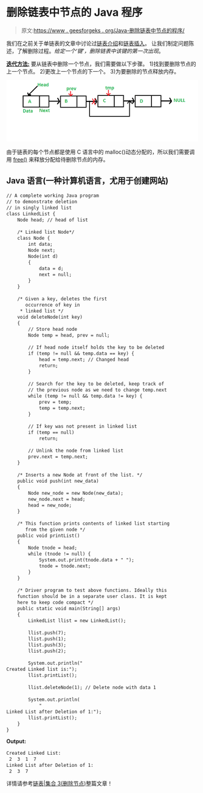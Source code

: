 # 删除链表中节点的 Java 程序

> 原文:[https://www . geesforgeks . org/Java-删除链表中节点的程序/](https://www.geeksforgeeks.org/java-program-for-deleting-a-node-in-a-linked-list/)

我们在之前关于单链表的文章中讨论过[链表介绍](https://www.geeksforgeeks.org/linked-list-set-1-introduction/)和[链表插入](https://www.geeksforgeeks.org/linked-list-set-2-inserting-a-node/)。
让我们制定问题陈述，了解删除过程。*给定一个‘键’，删除链表中该键的第一次出现*。

**<u>迭代方法:</u>**
要从链表中删除一个节点，我们需要做以下步骤。
1)找到要删除节点的上一个节点。
2)更改上一个节点的下一个。
3)为要删除的节点释放内存。

![linkedlist_deletion](img/fe3a6a2699fb99ae5429afd588e89619.png)

由于链表的每个节点都是使用 C 语言中的 malloc()动态分配的，所以我们需要调用 [free()](http://www.cplusplus.com/reference/cstdlib/free/) 来释放分配给待删除节点的内存。

## Java 语言(一种计算机语言，尤用于创建网站)

```
// A complete working Java program 
// to demonstrate deletion
// in singly linked list
class LinkedList {
    Node head; // head of list

    /* Linked list Node*/
    class Node {
        int data;
        Node next;
        Node(int d)
        {
            data = d;
            next = null;
        }
    }

    /* Given a key, deletes the first 
       occurrence of key in
     * linked list */
    void deleteNode(int key)
    {
        // Store head node
        Node temp = head, prev = null;

        // If head node itself holds the key to be deleted
        if (temp != null && temp.data == key) {
            head = temp.next; // Changed head
            return;
        }

        // Search for the key to be deleted, keep track of
        // the previous node as we need to change temp.next
        while (temp != null && temp.data != key) {
            prev = temp;
            temp = temp.next;
        }

        // If key was not present in linked list
        if (temp == null)
            return;

        // Unlink the node from linked list
        prev.next = temp.next;
    }

    /* Inserts a new Node at front of the list. */
    public void push(int new_data)
    {
        Node new_node = new Node(new_data);
        new_node.next = head;
        head = new_node;
    }

    /* This function prints contents of linked list starting
       from the given node */
    public void printList()
    {
        Node tnode = head;
        while (tnode != null) {
            System.out.print(tnode.data + " ");
            tnode = tnode.next;
        }
    }

    /* Driver program to test above functions. Ideally this
    function should be in a separate user class. It is kept
    here to keep code compact */
    public static void main(String[] args)
    {
        LinkedList llist = new LinkedList();

        llist.push(7);
        llist.push(1);
        llist.push(3);
        llist.push(2);

        System.out.println("
Created Linked list is:");
        llist.printList();

        llist.deleteNode(1); // Delete node with data 1

        System.out.println(
            "
Linked List after Deletion of 1:");
        llist.printList();
    }
}
```

**Output:**

```
Created Linked List: 
 2  3  1  7 
Linked List after Deletion of 1: 
 2  3  7
```

详情请参考[链表|集合 3(删除节点)](https://www.geeksforgeeks.org/linked-list-set-3-deleting-node/)整篇文章！